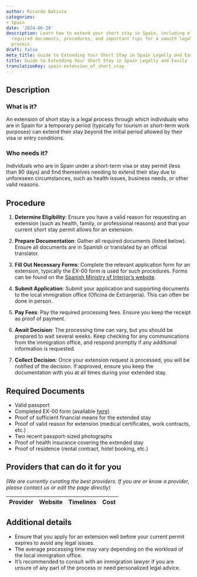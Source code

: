 ```yaml
---
author: Ricardo Batista
categories:
- Spain
date: '2024-06-20'
description: Learn how to extend your short stay in Spain, including eligibility,
  required documents, procedures, and important tips for a smooth legal extension
  process.
draft: false
meta_title: Guide to Extending Your Short Stay in Spain Legally and Easily
title: Guide to Extending Your Short Stay in Spain Legally and Easily
translationKey: spain-extension_of_short_stay
---
```





## Description

### What is it?
An extension of short stay is a legal process through which individuals who are in Spain for a temporary period (typically for tourism or short-term work purposes) can extend their stay beyond the initial period allowed by their visa or entry conditions. 

### Who needs it?
Individuals who are in Spain under a short-term visa or stay permit (less than 90 days) and find themselves needing to extend their stay due to unforeseen circumstances, such as health issues, business needs, or other valid reasons.

## Procedure

1. **Determine Eligibility**: Ensure you have a valid reason for requesting an extension (such as health, family, or professional reasons) and that your current short stay permit allows for an extension.

2. **Prepare Documentation**: Gather all required documents (listed below). Ensure all documents are in Spanish or translated by an official translator.

3. **Fill Out Necessary Forms**: Complete the relevant application form for an extension, typically the EX-00 form is used for such procedures. Forms can be found on the [Spanish Ministry of Interior’s website](https://www.inclusion.gob.es/documents/410169/2156469/00-Formulario_estancia.pdf).

4. **Submit Application**: Submit your application and supporting documents to the local immigration office (Oficina de Extranjería). This can often be done in person. 

5. **Pay Fees**: Pay the required processing fees. Ensure you keep the receipt as proof of payment.

6. **Await Decision**: The processing time can vary, but you should be prepared to wait several weeks. Keep checking for any communications from the immigration office, and respond promptly if any additional information is requested.

7. **Collect Decision**: Once your extension request is processed, you will be notified of the decision. If approved, ensure you keep the documentation with you at all times during your extended stay.

## Required Documents

- Valid passport
- Completed EX-00 form (available [here](https://www.inclusion.gob.es/documents/410169/2156469/00-Formulario_estancia.pdf))
- Proof of sufficient financial means for the extended stay
- Proof of valid reason for extension (medical certificates, work contracts, etc.)
- Two recent passport-sized photographs
- Proof of health insurance covering the extended stay
- Proof of residence (rental contract, hotel booking, etc.)

## Providers that can do it for you

_(We are currently curating the best providers. If you are or know a provider, please contact us or edit the page directly)_

| Provider        |     Website     |     Timelines    |       Cost      |
| --------------- | --------------- |  :-------------: | :-------------: |

## Additional details

- Ensure that you apply for an extension well before your current permit expires to avoid any legal issues.
- The average processing time may vary depending on the workload of the local immigration office.
- It’s recommended to consult with an immigration lawyer if you are unsure of any part of the process or need personalized legal advice.